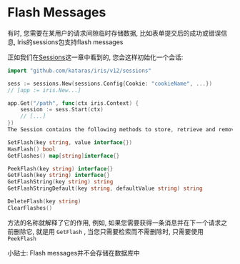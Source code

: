 # Flash Messages

有时, 您需要在某用户的请求间隙临时存储数据, 比如表单提交后的成功或错误信息, Iris的sessions包支持flash messages

正如我们在[Sessions](Sessions\README.md)这一章中看到的, 您会这样初始化一个会话:

```go
import "github.com/kataras/iris/v12/sessions"

sess := sessions.New(sessions.Config{Cookie: "cookieName", ...})
// [app := iris.New...]

app.Get("/path", func(ctx iris.Context) {
    session := sess.Start(ctx)
    // [...]
})
The Session contains the following methods to store, retrieve and remove flash messages.

SetFlash(key string, value interface{})
HasFlash() bool
GetFlashes() map[string]interface{}

PeekFlash(key string) interface{}
GetFlash(key string) interface{}
GetFlashString(key string) string
GetFlashStringDefault(key string, defaultValue string) string

DeleteFlash(key string)
ClearFlashes()
```

方法的名称就解释了它的作用, 例如, 如果您需要获得一条消息并在下一个请求之前删除它,  就是用 `GetFlash` , 当您只需要检索而不需删除时, 只需要使用 `PeekFlash`

小贴士: Flash messages并不会存储在数据库中
